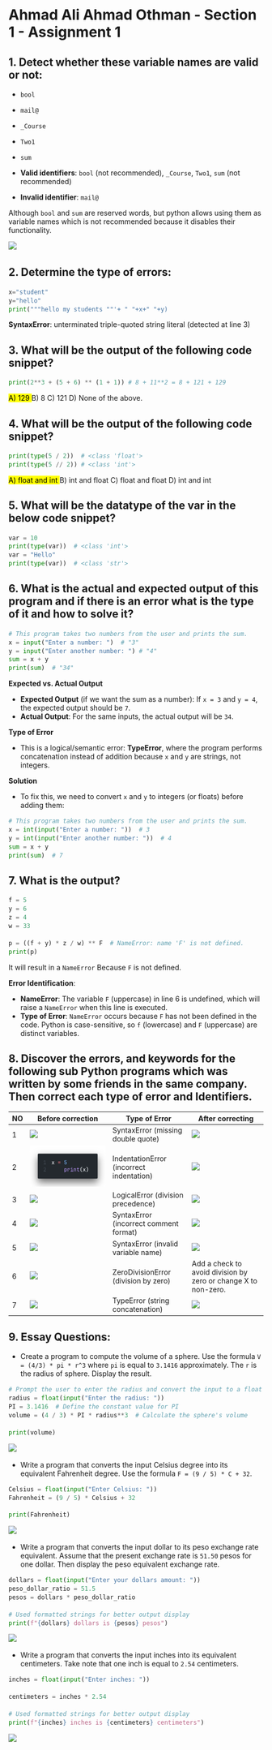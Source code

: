 # Ahmad Ali Ahmad Othman - Section 1 - Assignment 1

## 1. Detect whether these variable names are valid or not:

- `bool`
- `mail@`
- `_Course`
- `Two1`
- `sum`

- **Valid identifiers**: `bool` (not recommended), `_Course`, `Two1`, `sum` (not recommended)
- **Invalid identifier**: `mail@`

Although `bool` and `sum` are reserved words, but python allows using them as variable names which is not recommended because it disables their functionality.

![](imgs/code2.png)

## 2. Determine the type of errors:

```Python
x="student"
y="hello"
print("""hello my students ""'+ " "+x+" "+y)
```

**SyntaxError**: unterminated triple-quoted string literal (detected at line 3)

## 3. What will be the output of the following code snippet?

```Python
print(2**3 + (5 + 6) ** (1 + 1)) # 8 + 11**2 = 8 + 121 + 129
```

<mark> A) 129 </mark>
B) 8
C) 121
D) None of the above.

## 4. What will be the output of the following code snippet?

```Python
print(type(5 / 2))  # <class 'float'>
print(type(5 // 2)) # <class 'int'>
```

<mark> A) float and int </mark>
B) int and float
C) float and float
D) int and int

## 5. What will be the datatype of the var in the below code snippet?

```Python
var = 10
print(type(var))  # <class 'int'>
var = "Hello"
print(type(var))  # <class 'str'>
```

## 6. What is the actual and expected output of this program and if there is an error what is the type of it and how to solve it?

```Python
# This program takes two numbers from the user and prints the sum.
x = input("Enter a number: ")  # "3"
y = input("Enter another number: ") # "4"
sum = x + y
print(sum)  # "34"
```

**Expected vs. Actual Output**

- **Expected Output** (if we want the sum as a number): If `x = 3` and `y = 4`, the expected output should be `7`.
- **Actual Output**: For the same inputs, the actual output will be `34`.

**Type of Error**

- This is a logical/semantic error: **TypeError**, where the program performs concatenation instead of addition because `x` and `y` are strings, not integers.

**Solution**

- To fix this, we need to convert `x` and `y` to integers (or floats) before adding them:

```Python
# This program takes two numbers from the user and prints the sum.
x = int(input("Enter a number: "))  # 3
y = int(input("Enter another number: "))  # 4
sum = x + y
print(sum)  # 7
```

## 7. What is the output?

```Python
f = 5
y = 6
z = 4
w = 33

p = ((f + y) * z / w) ** F  # NameError: name 'F' is not defined.
print(p)
```

It will result in a `NameError` Because `F` is not defined.

**Error Identification**:

- **NameError**: The variable `F` (uppercase) in line 6 is undefined, which will raise a `NameError` when this line is executed.
- **Type of Error**: `NameError` occurs because `F` has not been defined in the code. Python is case-sensitive, so `f` (lowercase) and `F` (uppercase) are distinct variables.

## 8. Discover the errors, and keywords for the following sub Python programs which was written by some friends in the same company. Then correct each type of error and Identifiers.

| NO  | Before correction                  | Type of Error                            | After correcting                                               |
| --- | ---------------------------------- | ---------------------------------------- | -------------------------------------------------------------- |
| 1   | ![](imgs/code4.png)                | SyntaxError (missing double quote)       | ![](imgs/code9.png)                                            |
| 2   | ![](College/Python/imgs/code3.png) | IndentationError (incorrect indentation) | ![](imgs/code10.png)                                           |
| 3   | ![](imgs/code5.png)                | LogicalError (division precedence)       | ![](imgs/code8.png)                                            |
| 4   | ![](imgs/code6.png)                | SyntaxError (incorrect comment format)   | ![](imgs/code7.png)                                            |
| 5   | ![](imgs/code11.png)               | SyntaxError (invalid variable name)      | ![](imgs/code12.png)                                           |
| 6   | ![](imgs/code13.png)               | ZeroDivisionError (division by zero)     | Add a check to avoid division by zero or change X to non-zero. |
| 7   | ![](imgs/code14.png)               | TypeError (string concatenation)         | ![](imgs/code15.png)                                           |

## 9. Essay Questions:

- Create a program to compute the volume of a sphere. Use the formula `V = (4/3) * pi * r^3` where `pi` is equal to `3.1416` approximately. The `r` is the radius of sphere. Display the result.

```Python
# Prompt the user to enter the radius and convert the input to a float
radius = float(input("Enter the radius: "))
PI = 3.1416  # Define the constant value for PI
volume = (4 / 3) * PI * radius**3  # Calculate the sphere's volume

print(volume)
```

![](imgs/code16.png)

- Write a program that converts the input Celsius degree into its equivalent Fahrenheit degree. Use the formula `F = (9 / 5) * C + 32`.

```Python
Celsius = float(input("Enter Celsius: "))
Fahrenheit = (9 / 5) * Celsius + 32

print(Fahrenheit)
```

![](imgs/code17.png)

- Write a program that converts the input dollar to its peso exchange rate equivalent. Assume that the present exchange rate is `51.50` pesos for one dollar. Then display the peso equivalent exchange rate.

```Python
dollars = float(input("Enter your dollars amount: "))
peso_dollar_ratio = 51.5
pesos = dollars * peso_dollar_ratio

# Used formatted strings for better output display
print(f"{dollars} dollars is {pesos} pesos")
```

![](imgs/code18.png)

- Write a program that converts the input inches into its equivalent centimeters. Take note that one inch is equal to `2.54` centimeters.

```Python
inches = float(input("Enter inches: "))

centimeters = inches * 2.54

# Used formatted strings for better output display
print(f"{inches} inches is {centimeters} centimeters")
```

![](imgs/code19.png)

